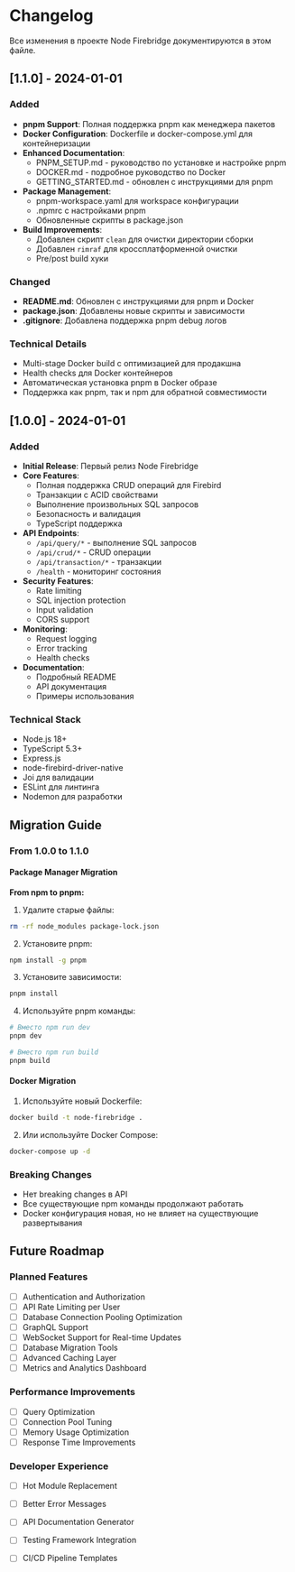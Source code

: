 # Changelog

Все изменения в проекте Node Firebridge документируются в этом файле.

## [1.1.0] - 2024-01-01

### Added
- **pnpm Support**: Полная поддержка pnpm как менеджера пакетов
- **Docker Configuration**: Dockerfile и docker-compose.yml для контейнеризации
- **Enhanced Documentation**: 
  - PNPM_SETUP.md - руководство по установке и настройке pnpm
  - DOCKER.md - подробное руководство по Docker
  - GETTING_STARTED.md - обновлен с инструкциями для pnpm
- **Package Management**: 
  - pnpm-workspace.yaml для workspace конфигурации
  - .npmrc с настройками pnpm
  - Обновленные скрипты в package.json
- **Build Improvements**:
  - Добавлен скрипт `clean` для очистки директории сборки
  - Добавлен `rimraf` для кроссплатформенной очистки
  - Pre/post build хуки

### Changed
- **README.md**: Обновлен с инструкциями для pnpm и Docker
- **package.json**: Добавлены новые скрипты и зависимости
- **.gitignore**: Добавлена поддержка pnpm debug логов

### Technical Details
- Multi-stage Docker build с оптимизацией для продакшна
- Health checks для Docker контейнеров
- Автоматическая установка pnpm в Docker образе
- Поддержка как pnpm, так и npm для обратной совместимости

## [1.0.0] - 2024-01-01

### Added
- **Initial Release**: Первый релиз Node Firebridge
- **Core Features**:
  - Полная поддержка CRUD операций для Firebird
  - Транзакции с ACID свойствами
  - Выполнение произвольных SQL запросов
  - Безопасность и валидация
  - TypeScript поддержка
- **API Endpoints**:
  - `/api/query/*` - выполнение SQL запросов
  - `/api/crud/*` - CRUD операции
  - `/api/transaction/*` - транзакции
  - `/health` - мониторинг состояния
- **Security Features**:
  - Rate limiting
  - SQL injection protection
  - Input validation
  - CORS support
- **Monitoring**:
  - Request logging
  - Error tracking
  - Health checks
- **Documentation**:
  - Подробный README
  - API документация
  - Примеры использования

### Technical Stack
- Node.js 18+
- TypeScript 5.3+
- Express.js
- node-firebird-driver-native
- Joi для валидации
- ESLint для линтинга
- Nodemon для разработки

## Migration Guide

### From 1.0.0 to 1.1.0

#### Package Manager Migration

**From npm to pnpm:**

1. Удалите старые файлы:
```bash
rm -rf node_modules package-lock.json
```

2. Установите pnpm:
```bash
npm install -g pnpm
```

3. Установите зависимости:
```bash
pnpm install
```

4. Используйте pnpm команды:
```bash
# Вместо npm run dev
pnpm dev

# Вместо npm run build
pnpm build
```

#### Docker Migration

1. Используйте новый Dockerfile:
```bash
docker build -t node-firebridge .
```

2. Или используйте Docker Compose:
```bash
docker-compose up -d
```

### Breaking Changes

- Нет breaking changes в API
- Все существующие npm команды продолжают работать
- Docker конфигурация новая, но не влияет на существующие развертывания

## Future Roadmap

### Planned Features
- [ ] Authentication and Authorization
- [ ] API Rate Limiting per User
- [ ] Database Connection Pooling Optimization
- [ ] GraphQL Support
- [ ] WebSocket Support for Real-time Updates
- [ ] Database Migration Tools
- [ ] Advanced Caching Layer
- [ ] Metrics and Analytics Dashboard

### Performance Improvements
- [ ] Query Optimization
- [ ] Connection Pool Tuning
- [ ] Memory Usage Optimization
- [ ] Response Time Improvements

### Developer Experience
- [ ] Hot Module Replacement
- [ ] Better Error Messages
- [ ] API Documentation Generator
- [ ] Testing Framework Integration
- [ ] CI/CD Pipeline Templates

